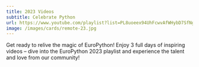 ```yaml
---
title: 2023 Videos
subtitle: Celebrate Python
url: https://www.youtube.com/playlist?list=PL8uoeex94UhFcwvAfWHybD7SfNgIUBRo-
image: /images/cards/remote-23.jpg
---
```

Get ready to relive the magic of EuroPython! Enjoy 3 full days of inspiring videos – dive into the EuroPython 2023 playlist and experience the talent and love from our community!
